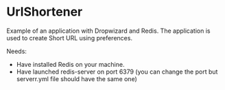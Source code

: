 UrlShortener
============

Example of an application with Dropwizard and Redis.
The application is used to create Short URL using preferences.

Needs:
- Have installed Redis on your machine.
- Have launched redis-server on port 6379 (you can change the port but serverr.yml file should have the same one)

